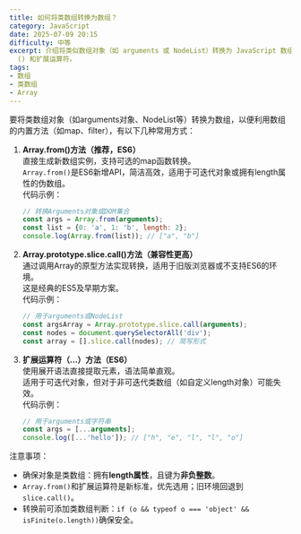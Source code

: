```yaml
---
title: 如何将类数组转换为数组？
category: JavaScript
date: 2025-07-09 20:15
difficulty: 中等
excerpt: 介绍将类似数组对象（如 arguments 或 NodeList）转换为 JavaScript 数组的三种方法，包括 Array.from ()、slice.call
  () 和扩展运算符。
tags:
- 数组
- 类数组
- Array
---
```

要将类数组对象（如arguments对象、NodeList等）转换为数组，以便利用数组的内置方法（如map、filter），有以下几种常用方式：

1. **Array.from()方法（推荐，ES6）**  
   直接生成新数组实例，支持可选的map函数转换。  
   `Array.from()`是ES6新增API，简洁高效，适用于可迭代对象或拥有length属性的伪数组。  
   代码示例：  
   ````js  
   // 转换Arguments对象或DOM集合  
   const args = Array.from(arguments);  
   const list = {0: 'a', 1: 'b', length: 2};  
   console.log(Array.from(list)); // ["a", "b"]  
   ````

2. **Array.prototype.slice.call()方法（兼容性更高）**  
   通过调用Array的原型方法实现转换，适用于旧版浏览器或不支持ES6的环境。  
   这是经典的ES5及早期方案。  
   代码示例：  
   ````js  
   // 用于arguments或NodeList  
   const argsArray = Array.prototype.slice.call(arguments);  
   const nodes = document.querySelectorAll('div');  
   const array = [].slice.call(nodes); // 简写形式  
   ````

3. **扩展运算符（...）方法（ES6）**  
   使用展开语法直接提取元素，语法简单直观。  
   适用于可迭代对象，但对于非可迭代类数组（如自定义length对象）可能失效。  
   代码示例：  
   ````js  
   // 用于arguments或字符串  
   const args = [...arguments];  
   console.log([...'hello']); // ["h", "e", "l", "l", "o"]  
   ````

注意事项：
- 确保对象是类数组：拥有**length属性**，且键为**非负整数**。
- `Array.from()`和扩展运算符是新标准，优先选用；旧环境回退到`slice.call()`。
- 转换前可添加类数组判断：`if (o && typeof o === 'object' && isFinite(o.length))`确保安全。
